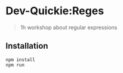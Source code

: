 # Dev-Quickie:Reges

> 1h workshop about regular expressions

## Installation
```
npm install
npm run
```


